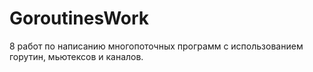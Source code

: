 # GoroutinesWork

8 работ по написанию многопоточных программ с использованием горутин, мьютексов и каналов.
